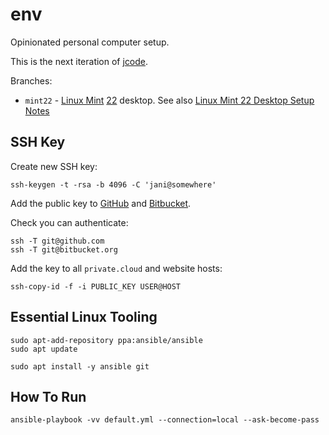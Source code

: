 # env

Opinionated personal computer setup.

This is the next iteration of [jcode](https://bitbucket.org/janihur/jcode/).

Branches:
* `mint22` - [Linux Mint](https://www.linuxmint.com/) [22](https://www.linuxmint.com/rel_wilma.php) desktop. See also [Linux Mint 22 Desktop Setup Notes](desktop-mint22.md)

## SSH Key

Create new SSH key:
```
ssh-keygen -t -rsa -b 4096 -C 'jani@somewhere'
```

Add the public key to [GitHub](https://github.com/) and [Bitbucket](https://bitbucket.org/).

Check you can authenticate:
```
ssh -T git@github.com
ssh -T git@bitbucket.org
```

Add the key to all `private.cloud` and website hosts:
```
ssh-copy-id -f -i PUBLIC_KEY USER@HOST
```

## Essential Linux Tooling

```
sudo apt-add-repository ppa:ansible/ansible
sudo apt update

sudo apt install -y ansible git
```

## How To Run

```
ansible-playbook -vv default.yml --connection=local --ask-become-pass
```
